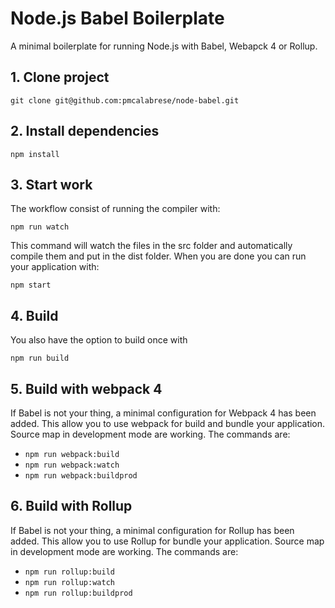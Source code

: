 # Node.js Babel Boilerplate
A minimal boilerplate for running Node.js with Babel, Webapck 4 or Rollup.

## 1. Clone project

    git clone git@github.com:pmcalabrese/node-babel.git

## 2. Install dependencies

    npm install

## 3. Start work

The workflow consist of running the compiler with:

    npm run watch

This command will watch the files in the src folder and automatically compile them and put in the dist folder.
When you are done you can run your application with:

    npm start

## 4. Build

You also have the option to build once with

    npm run build

## 5. Build with webpack 4

If Babel is not your thing, a minimal configuration for Webpack 4 has been added. This allow you to use webpack for build and bundle your application. Source map in development mode are working.
The commands are:
- `npm run webpack:build`
- `npm run webpack:watch`
- `npm run webpack:buildprod`

## 6. Build with Rollup

If Babel is not your thing, a minimal configuration for Rollup has been added. This allow you to use Rollup for bundle your application. Source map in development mode are working.
The commands are:

- `npm run rollup:build`
- `npm run rollup:watch`
- `npm run rollup:buildprod`